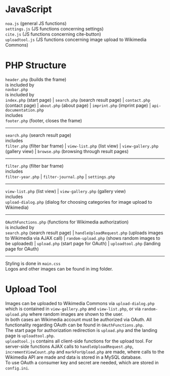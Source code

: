 
# JavaScript

`noa.js` (general JS functions)  
`settings.js` (JS functions concerning settings)  
`cite.js` (JS functions concerning cite-button)  
`uploadtool.js` (JS functions concerning image upload to Wikimedia Commons)  


# PHP Structure


`header.php` (builds the frame)  
is included by  
`navbar.php`  
is included by  
`index.php` (start page) | `search.php` (search result page) | `contact.php` (contact page) | `about.php` (about page) | `imprint.php` (imprint page) | `api-documentation.php`  
includes  
`footer.php` (footer, closes the frame)  

------


`search.php` (search result page)  
includes  
`filter.php` (filter bar frame) | `view-list.php` (list view) | `view-gallery.php` (gallery view) | `browse.php` (browsing through result pages)  

------

`filter.php` (filter bar frame)  
includes  
`filter-year.php` | `filter-journal.php` | `settings.php`  

------

`view-list.php` (list view) | `view-gallery.php` (gallery view)  
includes  
`upload-dialog.php` (dialog for choosing categories for image upload to Wikimedia)  

------

`OAuthFunctions.php` (functions for Wikimedia authorization)  
is included by  
`search.php` (search result page) | `handleUploadRequest.php` (uploads images to Wikimedia via AJAX call) | `random-upload.php` (shows random images to be uploaded) | `upload.php` (start page for OAuth) | `uploadtool.php` (landing page for OAuth)  

------

Styling is done in `main.css`  
Logos and other images can be found in img folder.


# Upload Tool

Images can be uploaded to Wikimedia Commons via `upload-dialog.php` which is contained in `view-gallery.php` and `view-list.php`, or via `random-upload.php` where random images are shown to the user.  
In both cases an Wikimedia account must be authorized via OAuth. All functionality regarding OAuth can be found in `OAuthFunctions.php`.  
The start page for authorization redirection is `upload.php` and the landing page is `uploadtool.php`.  
`uploadtool.js` contains all client-side functions for the upload tool. For server-side functions AJAX calls to `handleUploadRequest.php`, `incrementViewCount.php` and `markForUpload.php` are made, where calls to the Wikimedia API are made and data is stored in a MySQL database.  
To use OAuth a consumer key and secret are needed, which are stored in `config.ini`.
